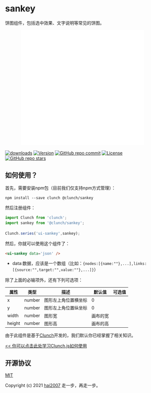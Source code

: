 # sankey
饼图组件，包括选中效果、文字说明等常见的饼图。

<p align='center'><img width='400' src='./view.png'></p>

<p>
  <a href="https://hai2007.gitee.io/npm-downloads?interval=7&packages=@clunch/sankey"><img src="https://img.shields.io/npm/dm/@clunch/sankey.svg" alt="downloads"></a>
  <a href="https://www.npmjs.com/package/@clunch/sankey"><img src="https://img.shields.io/npm/v/@clunch/sankey.svg" alt="Version"></a>
  <a href="https://github.com/clunch-contrib/sankey/graphs/commit-activity" target='_blank'><img alt="GitHub repo commit" src="https://img.shields.io/github/last-commit/clunch-contrib/sankey"></a>
  <a href="https://github.com/clunch-contrib/sankey/blob/master/LICENSE"><img src="https://img.shields.io/npm/l/@clunch/sankey.svg" alt="License"></a>
  <a href="https://github.com/clunch-contrib/sankey" target='_blank'><img alt="GitHub repo stars" src="https://img.shields.io/github/stars/clunch-contrib/sankey?style=social"></a>
</p>

## 如何使用？

首先，需要安装npm包（目前我们仅支持npm方式管理）：

```
npm install --save clunch @clunch/sankey
```

然后注册组件：

```js
import Clunch from 'clunch';
import sankey from '@clunch/sankey';

Clunch.series('ui-sankey',sankey);
```

然后，你就可以使用这个组件了：

```html
<ui-sankey data='json' />
```

- data:数据，应该是一个数组（比如：``` {nodes:[{name:""},...],links:[{source:"",target:"",value:""},...]} ```）

除了上面的必输项外，还有下列可选项：

|属性|类型|描述|默认值|可选值|
|----|----|----|----|----|
|x|number|图形左上角位置横坐标|0||
|y|number|图形左上角位置纵坐标|0||
|width|number|图形宽|画布的宽||
|height|number|图形高|画布的高||

由于此组件是基于[Clunch](https://github.com/hai2007/clunch)开发的，我们默认你已经掌握了相关知识。

[<< 你可以点击此处学习Clunch.js如何使用](https://hai2007.gitee.io/clunch/#/course/introduce?fixed=top)

开源协议
---------------------------------------
[MIT](https://github.com/clunch-contrib/sankey/blob/master/LICENSE)

Copyright (c) 2021 [hai2007](https://hai2007.gitee.io/sweethome/) 走一步，再走一步。
